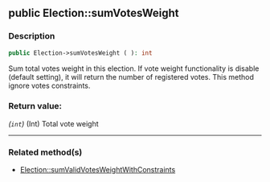 ## public Election::sumVotesWeight

### Description    

```php
public Election->sumVotesWeight ( ): int
```

Sum total votes weight in this election. If vote weight functionality is disable (default setting), it will return the number of registered votes. This method ignore votes constraints.
    

### Return value:   

*(```int```)* (Int) Total vote weight


---------------------------------------

### Related method(s)      

* [Election::sumValidVotesWeightWithConstraints](../Election%20Class/public%20Election--sumValidVotesWeightWithConstraints.md)    
